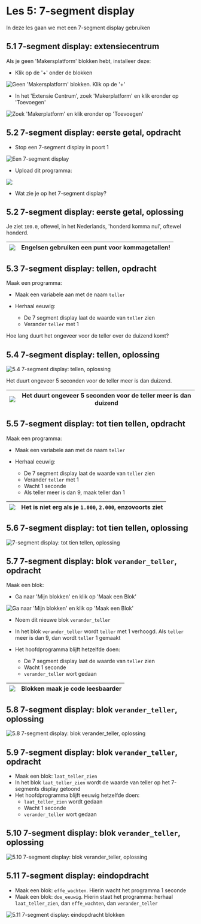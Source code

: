 # Les 5: 7-segment display

In deze les gaan we met een 7-segment display gebruiken

## 5.1 7-segment display: extensiecentrum

Als je geen 'Makersplatform' blokken hebt, installeer deze:

 * Klik op de '+' onder de blokken

![Geen 'Makersplatform' blokken. Klik op de '+'](geen_makerplatform.png)

 * In het 'Extensie Centrum', zoek 'Makerplatform' en klik eronder op 'Toevoegen'

![Zoek 'Makerplatform' en klik eronder op 'Toevoegen'](extensie_centrum.png) 

## 5.2 7-segment display: eerste getal, opdracht

 * Stop een 7-segment display in poort 1

![Een 7-segment display](7_segment_display.png)

 * Upload dit programma:

![](5_2.png)

 * Wat zie je op het 7-segment display?

## 5.2 7-segment display: eerste getal, oplossing

Je ziet `100.0`, oftewel, in het Nederlands, 'honderd komma nul', oftewel
honderd.

![](EmojiSunglasses.png) | Engelsen gebruiken een punt voor kommagetallen!
:-------------:|:----------------------------------------: 

## 5.3 7-segment display: tellen, opdracht

Maak een programma:

 * Maak een variabele aan met de naam `teller`
 * Herhaal eeuwig:

   * De 7 segment display laat de waarde van `teller` zien 
   * Verander `teller` met 1

Hoe lang duurt het ongeveer voor de teller over de duizend komt?

## 5.4 7-segment display: tellen, oplossing

![5.4 7-segment display: tellen, oplossing](5_4.png)

Het duurt ongeveer 5 seconden voor de teller meer is dan duizend.

![](EmojiSunglasses.png) | Het duurt ongeveer 5 seconden voor de teller meer is dan duizend
:-------------:|:----------------------------------------: 

## 5.5 7-segment display: tot tien tellen, opdracht

Maak een programma:

 * Maak een variabele aan met de naam `teller`
 * Herhaal eeuwig:

   * De 7 segment display laat de waarde van `teller` zien 
   * Verander `teller` met 1
   * Wacht 1 seconde
   * Als teller meer is dan 9, maak teller dan 1

![](EmojiBowtie.png) | Het is niet erg als je `1.000`, `2.000`, enzovoorts ziet
:-------------:|:----------------------------------------: 

## 5.6 7-segment display: tot tien tellen, oplossing

![7-segment display: tot tien tellen, oplossing](4_6.png)

## 5.7 7-segment display: blok `verander_teller`, opdracht

Maak een blok:

 * Ga naar 'Mijn blokken' en klik op 'Maak een Blok'

![Ga naar 'Mijn blokken' en klik op 'Maak een Blok'](mijn_blokken.png)

 * Noem dit nieuwe blok `verander_teller`
 * In het blok `verander_teller` wordt `teller` met 1 verhoogd. 
   Als `teller` meer is dan 9, dan wordt `teller` 1 gemaakt
 * Het hoofdprogramma blijft hetzelfde doen:

   * De 7 segment display laat de waarde van `teller` zien 
   * Wacht 1 seconde
   * `verander_teller` wort gedaan

![](EmojiBowtie.png) | Blokken maak je code leesbaarder
:-------------:|:----------------------------------------: 

## 5.8 7-segment display: blok `verander_teller`, oplossing

![5.8 7-segment display: blok `verander_teller`, oplossing](5_8.png)

## 5.9 7-segment display: blok `verander_teller`, opdracht

 * Maak een blok: `laat_teller_zien`
 * In het blok `laat_teller_zien` wordt de waarde van teller op
   het 7-segments display getoond
 * Het hoofdprogramma blijft eeuwig hetzelfde doen:
   * `laat_teller_zien` wordt gedaan
   * Wacht 1 seconde
   * `verander_teller` wort gedaan

## 5.10 7-segment display: blok `verander_teller`, oplossing

![5.10 7-segment display: blok `verander_teller`, oplossing](5_10.png)

## 5.11 7-segment display: eindopdracht

 * Maak een blok: `effe_wachten`. Hierin wacht het programma 1 seconde
 * Maak een blok: `doe_eeuwig`. Hierin staat het programma: herhaal
   `laat_teller_zien`, dan `effe_wachten`, dan `verander_teller`

![5.11 7-segment display: eindopdracht blokken](5_11_2.png)

